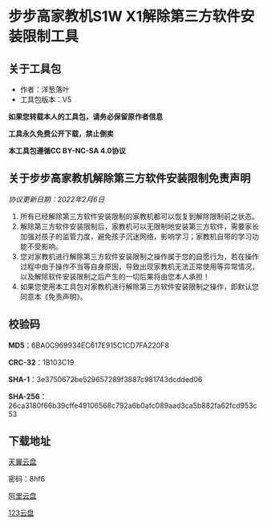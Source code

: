 # 步步高家教机S1W X1解除第三方软件安装限制工具

## 关于工具包
- 作者：洋葱落叶
- 工具包版本：V5

**如果您转载本人的工具包，请务必保留原作者信息**

**工具永久免费公开下载，禁止倒卖**

**本工具包遵循CC BY-NC-SA 4.0协议**

## 关于步步高家教机解除第三方软件安装限制免责声明
*协议更新日期：2022年2月6日*
1. 所有已经解除第三方软件安装限制的家教机都可以恢复到解除限制前之状态。
2. 解除第三方软件安装限制后，家教机可以无限制地安装第三方软件，需要家长加强对孩子的监管力度，避免孩子沉迷网络，影响学习；家教机自带的学习功能不受影响。
3. 您对家教机进行解除第三方软件安装限制之操作属于您的自愿行为，若在操作过程中由于操作不当等自身原因，导致出现家教机无法正常使用等异常情况，以及解除软件安装限制之后产生的一切后果将由您本人承担！
4. 如果您使用本工具包对家教机进行解除第三方软件安装限制之操作，即默认您同意本《免责声明》。

## 校验码
**MD5**：6BA0C969934EC617E915C1CD7FA220F8

**CRC-32**：1B103C19

**SHA-1**：3e3750672be529657289f3887c981743dcdded06

**SHA-256**：26ca3180f66b39cffe49106568c792a6b0afc089aad3ca5b882fa62fcd953c53

## 下载地址
[天翼云盘](https://cloud.189.cn/web/share?code=RB7bQb63Q7Rf)

密码：8hf6

[阿里云盘](https://www.aliyundrive.com/s/p3hCwUjFWHw)

[123云盘](https://www.123pan.com/s/FbyrVv-MhqBH)

